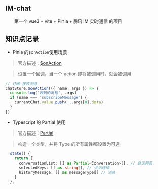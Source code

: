 ## IM-chat

&emsp;&emsp;第一个 vue3 + vite + Pinia + 腾讯 IM 实时通信 的项目

## 知识点记录

- Pinia 的`$onAction`使用场景

> 官方描述：[$onAction](https://pinia.vuejs.org/zh/api/interfaces/pinia._StoreWithState.html#onaction)

> 设置一个回调，当一个 action 即将被调用时，就会被调用

```ts
// 订阅-接收消息
chatStore.$onAction(({ name, args }) => {
  console.log('收到的消息', args)
  if (name === 'subscribeMessage') {
    currentChat.value.push(...args[0].data)
  }
})
```

- Typescript 的 Partial 使用

> 官方描述：[Partial](https://www.typescriptlang.org/docs/handbook/utility-types.html#partialtype)

> 构造一个类型，并将 Type 的所有属性都设置为可选。

```ts
  state() {
    return {
      conversationList: [] as Partial<Conversation>[], // 会话列表
      selectedKeys: [] as string[], // 会话选择
      historyMessage: [] as messageType[] // 消息
    }
  },
```
